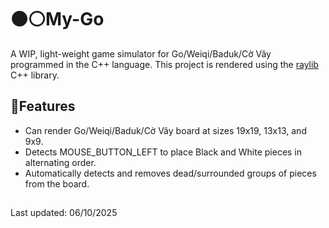 # ⚫⚪️My-Go 
A WIP, light-weight game simulator for Go/Weiqi/Baduk/Cờ Vây programmed in the C++ language. This project is rendered using the [raylib](https://github.com/raysan5/raylib) C++ library.

## 🌟Features
- Can render Go/Weiqi/Baduk/Cờ Vây board at sizes 19x19, 13x13, and 9x9.
- Detects MOUSE_BUTTON_LEFT to place Black and White pieces in alternating order.
- Automatically detects and removes dead/surrounded groups of pieces from the board.

##


Last updated: 06/10/2025
